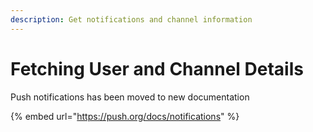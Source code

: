 ```yaml
---
description: Get notifications and channel information
---
```


# Fetching User and Channel Details

Push notifications has been moved to new documentation

{% embed url="https://push.org/docs/notifications" %}
